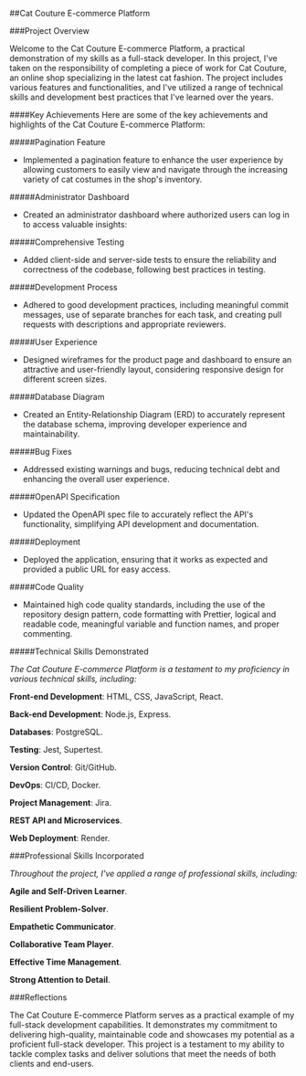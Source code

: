 ##Cat Couture E-commerce Platform

###Project Overview

Welcome to the Cat Couture E-commerce Platform, a practical demonstration of my skills as a full-stack developer. In this project, I've taken on the responsibility of completing a piece of work for Cat Couture, an online shop specializing in the latest cat fashion. The project includes various features and functionalities, and I've utilized a range of technical skills and development best practices that I've learned over the years.

####Key Achievements
Here are some of the key achievements and highlights of the Cat Couture E-commerce Platform:

#####Pagination Feature

- Implemented a pagination feature to enhance the user experience by allowing customers to easily view and navigate through the increasing variety of cat costumes in the shop's inventory.

#####Administrator Dashboard

- Created an administrator dashboard where authorized users can log in to access valuable insights:

#####Comprehensive Testing

- Added client-side and server-side tests to ensure the reliability and correctness of the codebase, following best practices in testing.

#####Development Process

- Adhered to good development practices, including meaningful commit messages, use of separate branches for each task, and creating pull requests with descriptions and appropriate reviewers.

#####User Experience

- Designed wireframes for the product page and dashboard to ensure an attractive and user-friendly layout, considering responsive design for different screen sizes.

#####Database Diagram

- Created an Entity-Relationship Diagram (ERD) to accurately represent the database schema, improving developer experience and maintainability.

#####Bug Fixes

- Addressed existing warnings and bugs, reducing technical debt and enhancing the overall user experience.

#####OpenAPI Specification

- Updated the OpenAPI spec file to accurately reflect the API's functionality, simplifying API development and documentation.

#####Deployment

- Deployed the application, ensuring that it works as expected and provided a public URL for easy access.

#####Code Quality

- Maintained high code quality standards, including the use of the repository design pattern, code formatting with Prettier, logical and readable code, meaningful variable and function names, and proper commenting.

#####Technical Skills Demonstrated

_The Cat Couture E-commerce Platform is a testament to my proficiency in various technical skills, including:_

**Front-end Development**: HTML, CSS, JavaScript, React.

**Back-end Development**: Node.js, Express.

**Databases**: PostgreSQL.

**Testing**: Jest, Supertest.

**Version Control**: Git/GitHub.

**DevOps**: CI/CD, Docker.

**Project Management**: Jira.

**REST API and Microservices**.

**Web Deployment**: Render.

###Professional Skills Incorporated

_Throughout the project, I've applied a range of professional skills, including:_

**Agile and Self-Driven Learner**.

**Resilient Problem-Solver**.

**Empathetic Communicator**.

**Collaborative Team Player**.

**Effective Time Management**.

**Strong Attention to Detail**.

###Reflections

The Cat Couture E-commerce Platform serves as a practical example of my full-stack development capabilities. It demonstrates my commitment to delivering high-quality, maintainable code and showcases my potential as a proficient full-stack developer. This project is a testament to my ability to tackle complex tasks and deliver solutions that meet the needs of both clients and end-users.
